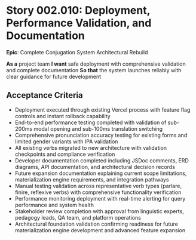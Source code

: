 # Story 002.010: Deployment, Performance Validation, and Documentation

**Epic**: Complete Conjugation System Architectural Rebuild

**As a** project team
**I want** safe deployment with comprehensive validation and complete documentation
**So that** the system launches reliably with clear guidance for future development

## Acceptance Criteria
- Deployment executed through existing Vercel process with feature flag controls and instant rollback capability
- End-to-end performance testing completed with validation of sub-200ms modal opening and sub-100ms translation switching
- Comprehensive pronunciation accuracy testing for existing forms and limited gender variants with IPA validation
- All existing verbs migrated to new architecture with validation checkpoints and compliance verification
- Developer documentation completed including JSDoc comments, ERD diagrams, API documentation, and architectural decision records
- Future expansion documentation explaining current scope limitations, materialization engine requirements, and integration pathways
- Manual testing validation across representative verb types (parlare, finire, reflexive verbs) with comprehensive functionality verification
- Performance monitoring deployment with real-time alerting for query performance and system health
- Stakeholder review completion with approval from linguistic experts, pedagogy leads, QA team, and platform operations
- Architectural foundation validation confirming readiness for future materialization engine development and advanced feature expansion
